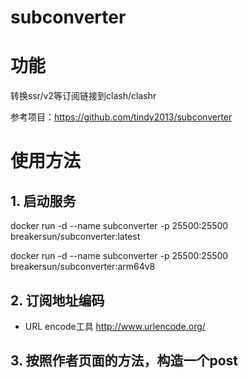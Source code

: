# subconverter



# 功能



转换ssr/v2等订阅链接到clash/clashr



参考项目：https://github.com/tindy2013/subconverter



# 使用方法



## 1. 启动服务

docker run -d --name subconverter -p 25500:25500 breakersun/subconverter:latest

docker run -d --name subconverter -p 25500:25500 breakersun/subconverter:arm64v8



## 2. 订阅地址编码

- URL encode工具 http://www.urlencode.org/

  

## 3. 按照作者页面的方法，构造一个post





